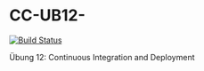 # CC-UB12-

[![Build Status](https://cloud.drone.io/api/badges/BujarMuharemi/CC-UB12/status.svg)](https://cloud.drone.io/BujarMuharemi/CC-UB12)

Übung 12: Continuous Integration and Deployment


